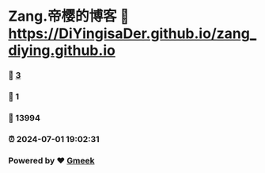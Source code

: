 # Zang.帝樱的博客 :link: https://DiYingisaDer.github.io/zang_diying.github.io 
### :page_facing_up: [3](https://DiYingisaDer.github.io/zang_diying.github.io/tag.html) 
### :speech_balloon: 1 
### :hibiscus: 13994 
### :alarm_clock: 2024-07-01 19:02:31 
### Powered by :heart: [Gmeek](https://github.com/Meekdai/Gmeek)
